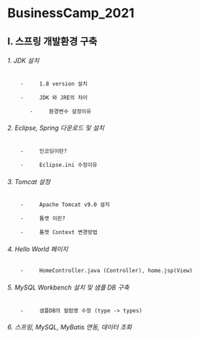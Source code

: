 # BusinessCamp_2021

## I.            스프링 개발환경 구축

######    1.    JDK 설치

        -     1.8 version 설치

        -     JDK 와 JRE의 차이

           -     환경변수 설정이유

######    2.    Eclipse, Spring 다운로드 및 설치

        -     인코딩이란?

        -     Eclipse.ini 수정이유

######    3.    Tomcat 설정

        -     Apache Tomcat v9.0 설치

        -     톰캣 이란?

        -     톰캣 Context 변경방법

######    4.    Hello World 페이지

        -     HomeController.java (Controller), home.jsp(View) 

######    5.    MySQL Workbench 설치 및 샘플 DB 구축

        -     샘플DB의 컬럼명 수정 (type -> types)

######    6.    스프링, MySQL, MyBatis 연동, 데이터 조회

